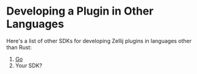 # Developing a Plugin in Other Languages
Here's a list of other SDKs for developing Zellij plugins in languages other than Rust:

1. [Go](https://gitlab.com/scabala/zelligo)
2. Your SDK?
